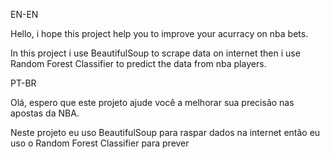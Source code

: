 EN-EN

Hello, i hope this project help you to improve your acurracy
on nba bets.

In this project i use BeautifulSoup to scrape data on internet
then i use Random Forest Classifier to predict the data from nba players.

PT-BR

Olá, espero que este projeto ajude você a melhorar sua precisão
nas apostas da NBA.

Neste projeto eu uso BeautifulSoup para raspar dados na internet
então eu uso o Random Forest Classifier para prever 
